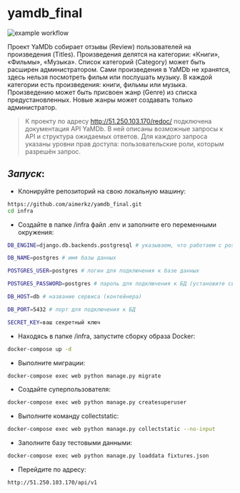 # yamdb_final

![example workflow](https://github.com/aimerkz/yamdb_final/actions/workflows/yamdb_workflow.yml/badge.svg)

Проект YaMDb собирает отзывы (Review) пользователей на произведения (Titles). Произведения делятся на категории: «Книги», «Фильмы», «Музыка». 
Список категорий (Category) может быть расширен администратором. Сами произведения в YaMDb не хранятся, здесь нельзя посмотреть фильм или послушать музыку. 
В каждой категории есть произведения: книги, фильмы или музыка. Произведению может быть присвоен жанр (Genre) из списка предустановленных. 
Новые жанры может создавать только администратор.

> К проекту по адресу http://51.250.103.170/redoc/ подключена документация API YaMDb. В ней описаны возможные запросы к API и структура ожидаемых ответов.
Для каждого запроса указаны уровни прав доступа: пользовательские роли, которым разрешён запрос.

## _Запуск_:
 - Клонируйте репозиторий на свою локальную машину:
```sh
https://github.com/aimerkz/yamdb_final.git
cd infra
```
 - Cоздайте в папке /infra файл .env и заполните его переменными окружения:
```sh
DB_ENGINE=django.db.backends.postgresql # указываем, что работаем c postgresql

DB_NAME=postgres # имя базы данных

POSTGRES_USER=postgres # логин для подключения к базе данных

POSTGRES_PASSWORD=postgres # пароль для подключения к БД (установите свой)

DB_HOST=db # название сервиса (контейнера)

DB_PORT=5432 # порт для подключения к БД

SECRET_KEY=ваш секретный ключ
```
- Находясь в папке /infra, запустите сборку образа Docker:
```sh
docker-compose up -d
```
- Выполните миграции:
```sh
docker-compose exec web python manage.py migrate
```

- Создайте суперпользователя:
```sh
docker-compose exec web python manage.py createsuperuser
```
- Выполните команду collectstatic:
```sh
docker-compose exec web python manage.py collectstatic --no-input
```
- Заполните базу тестовыми данными:
```sh
docker-compose exec web python manage.py loaddata fixtures.json
```
- Перейдите по адресу:
```sh
http://51.250.103.170/api/v1
```
